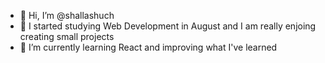 - 👋 Hi, I’m @shallashuch
- 👀 I started studying Web Development in August and I am really enjoing creating small projects
- 🌱 I’m currently learning React and improving what I've learned

<!---
shallashuch/shallashuch is a ✨ special ✨ repository because its `README.md` (this file) appears on your GitHub profile.
You can click the Preview link to take a look at your changes.
--->
